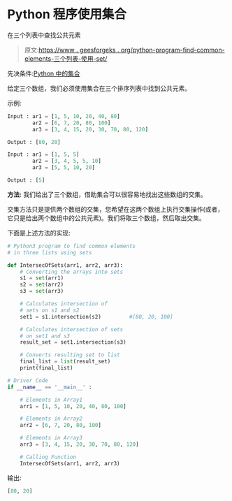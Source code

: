 # Python 程序使用集合

在三个列表中查找公共元素

> 原文:[https://www . geesforgeks . org/python-program-find-common-elements-三个列表-使用-set/](https://www.geeksforgeeks.org/python-program-find-common-elements-three-lists-using-sets/)

先决条件:[Python 中的集合](https://www.geeksforgeeks.org/sets-in-python/)

给定三个数组，我们必须使用集合在三个排序列表中找到公共元素。

示例:

```py
Input : ar1 = [1, 5, 10, 20, 40, 80]
        ar2 = [6, 7, 20, 80, 100]
        ar3 = [3, 4, 15, 20, 30, 70, 80, 120]

Output : [80, 20]

Input : ar1 = [1, 5, 5]
        ar2 = [3, 4, 5, 5, 10]
        ar3 = [5, 5, 10, 20]

Output : [5]

```

**方法:**
我们给出了三个数组，借助集合可以很容易地找出这些数组的交集。

交集方法只是提供两个数组的交集，您希望在这两个数组上执行交集操作(或者，它只是给出两个数组中的公共元素)。我们将取三个数组，然后取出交集。

下面是上述方法的实现:

```py
# Python3 program to find common elements 
# in three lists using sets

def IntersecOfSets(arr1, arr2, arr3):
    # Converting the arrays into sets
    s1 = set(arr1)
    s2 = set(arr2)
    s3 = set(arr3)

    # Calculates intersection of 
    # sets on s1 and s2
    set1 = s1.intersection(s2)         #[80, 20, 100]

    # Calculates intersection of sets
    # on set1 and s3
    result_set = set1.intersection(s3)

    # Converts resulting set to list
    final_list = list(result_set)
    print(final_list)

# Driver Code
if __name__ == '__main__' :

    # Elements in Array1
    arr1 = [1, 5, 10, 20, 40, 80, 100]

    # Elements in Array2
    arr2 = [6, 7, 20, 80, 100]

    # Elements in Array3
    arr3 = [3, 4, 15, 20, 30, 70, 80, 120]

    # Calling Function
    IntersecOfSets(arr1, arr2, arr3)
```

输出:

```py
[80, 20]

```